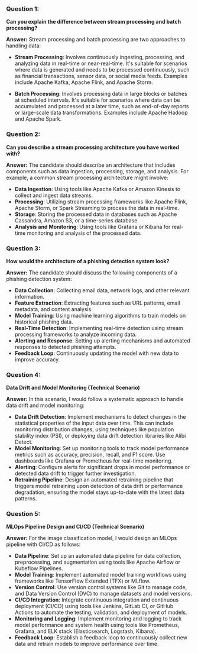 ### Question 1:
**Can you explain the difference between stream processing and batch processing?**

**Answer:**
Stream processing and batch processing are two approaches to handling data:

- **Stream Processing**: Involves continuously ingesting, processing, and analyzing data in real-time or near-real-time. It's suitable for scenarios where data is generated and needs to be processed continuously, such as financial transactions, sensor data, or social media feeds. Examples include Apache Kafka, Apache Flink, and Apache Storm.
  
- **Batch Processing**: Involves processing data in large blocks or batches at scheduled intervals. It's suitable for scenarios where data can be accumulated and processed at a later time, such as end-of-day reports or large-scale data transformations. Examples include Apache Hadoop and Apache Spark.

### Question 2:
**Can you describe a stream processing architecture you have worked with?**

**Answer:**
The candidate should describe an architecture that includes components such as data ingestion, processing, storage, and analysis. For example, a common stream processing architecture might involve:

- **Data Ingestion**: Using tools like Apache Kafka or Amazon Kinesis to collect and ingest data streams.
- **Processing**: Utilizing stream processing frameworks like Apache Flink, Apache Storm, or Spark Streaming to process the data in real-time.
- **Storage**: Storing the processed data in databases such as Apache Cassandra, Amazon S3, or a time-series database.
- **Analysis and Monitoring**: Using tools like Grafana or Kibana for real-time monitoring and analysis of the processed data.

### Question 3:
**How would the architecture of a phishing detection system look?**

**Answer:**
The candidate should discuss the following components of a phishing detection system:

- **Data Collection**: Collecting email data, network logs, and other relevant information.
- **Feature Extraction**: Extracting features such as URL patterns, email metadata, and content analysis.
- **Model Training**: Using machine learning algorithms to train models on historical phishing data.
- **Real-Time Detection**: Implementing real-time detection using stream processing frameworks to analyze incoming data.
- **Alerting and Response**: Setting up alerting mechanisms and automated responses to detected phishing attempts.
- **Feedback Loop**: Continuously updating the model with new data to improve accuracy.

### Question 4:
**Data Drift and Model Monitoring (Technical Scenario)**

**Answer:**
In this scenario, I would follow a systematic approach to handle data drift and model monitoring:

- **Data Drift Detection**: Implement mechanisms to detect changes in the statistical properties of the input data over time. This can include monitoring distribution changes, using techniques like population stability index (PSI), or deploying data drift detection libraries like Alibi Detect.
- **Model Monitoring**: Set up monitoring tools to track model performance metrics such as accuracy, precision, recall, and F1 score. Use dashboards like Grafana or Prometheus for real-time monitoring.
- **Alerting**: Configure alerts for significant drops in model performance or detected data drift to trigger further investigation.
- **Retraining Pipeline**: Design an automated retraining pipeline that triggers model retraining upon detection of data drift or performance degradation, ensuring the model stays up-to-date with the latest data patterns.

### Question 5:
**MLOps Pipeline Design and CI/CD (Technical Scenario)**

**Answer:**
For the image classification model, I would design an MLOps pipeline with CI/CD as follows:

- **Data Pipeline**: Set up an automated data pipeline for data collection, preprocessing, and augmentation using tools like Apache Airflow or Kubeflow Pipelines.
- **Model Training**: Implement automated model training workflows using frameworks like TensorFlow Extended (TFX) or MLflow.
- **Version Control**: Use version control systems like Git to manage code, and Data Version Control (DVC) to manage datasets and model versions.
- **CI/CD Integration**: Integrate continuous integration and continuous deployment (CI/CD) using tools like Jenkins, GitLab CI, or GitHub Actions to automate the testing, validation, and deployment of models.
- **Monitoring and Logging**: Implement monitoring and logging to track model performance and system health using tools like Prometheus, Grafana, and ELK stack (Elasticsearch, Logstash, Kibana).
- **Feedback Loop**: Establish a feedback loop to continuously collect new data and retrain models to improve performance over time.
